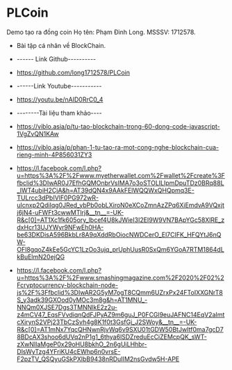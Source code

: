 # PLCoin
Demo tạo ra đồng coin
Họ tên: Phạm Đình Long. MSSSV: 1712578.
- Bài tập cá nhân về BlockChain.

- ------ Link Github----------
- https://github.com/long1712578/PLCoin
- ------Link Youtube-----------
- https://youtu.be/nAID0RrC0_4
- --------Tài liệu tham khảo----
- https://viblo.asia/p/tu-tao-blockchain-trong-60-dong-code-javascript-1VgZvQN1KAw
- https://viblo.asia/p/phan-1-tu-tao-ra-mot-cong-nghe-blockchain-cua-rieng-minh-4P856031ZY3
- https://l.facebook.com/l.php?u=https%3A%2F%2Fwww.myetherwallet.com%2Fwallet%2Fcreate%3Ffbclid%3DIwAR0J7EfhGQMOnbrVsIMA7o3oSTOLILIpmDpuTDz0BRq88L_IWT4ubiH2CjA&h=AT39dQN4x9AAkFElWQQWxQHQpmq3E-TULrcc3dPbIVlF0PG972wR-ulcnxp2QdiIqg0JRed_ybPb0obLXiroN0eXCoZmnAzZPq6XiEmdvA9VQxjtj6jN4-uFWFt3cwwMTlrj&__tn__=-UK-R&c[0]=AT1Xc1fk605ory_lbcef4U8kJWieI3I2EI9W9VN7BApYGc58XlRE_zdxHcr13UJYWyr9NFwEh0HA-be63DKDisA596BkbLr8A9qXddRbOiocNWDCerO_El7CIFK_HFQYtJ6nQW-OFl8gqoZ4kEe5GcYC1LzOo3ujq_prUphUusR0SxQm6YGoA7RTM1864dLkBuElmN20ejQG
- https://l.facebook.com/l.php?u=https%3A%2F%2Fwww.smashingmagazine.com%2F2020%2F02%2Fcryptocurrency-blockchain-node-js%2F%3Ffbclid%3DIwAR2G5yM7ogT8CQmm6UZrxPx24FToIXXGNrT8S_y3adk39GXOod0yMOc3m8g&h=AT1MNU_-NNQm0XJSE7Dgs3TMNNlkE2z2u-z4mCV47_EqsFVvdiqnQdFJPyAZ9m6guJ_P0FCGl9euJAFNC14EqV2aImtcXirynS2VPj23TbCzSvh4g8K1f0t3GsfGj_J2SWoy&__tn__=-UK-R&c[0]=AT1mNx7YqcQHNwnRjvWq6v9SXU01tGDW50BtJwItf0ma7gcD78BDcAX3shoo6dUVq2nP1g1_6thya6lSDZreduEcCiZEMcpQK_sWT-zXwNIlaMgeP0x29oHU8bkhO_2n6gUiLHhbr-DlsWyTzg4YFriKU4cEWhp6n0vrsE-F2pzTV_QSQyuGSkPXlbB9438nRDuIIM2nsGvdw5H-APE
